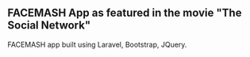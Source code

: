 ## FACEMASH App as featured in the movie "The Social Network"

FACEMASH app built using Laravel, Bootstrap, JQuery.
